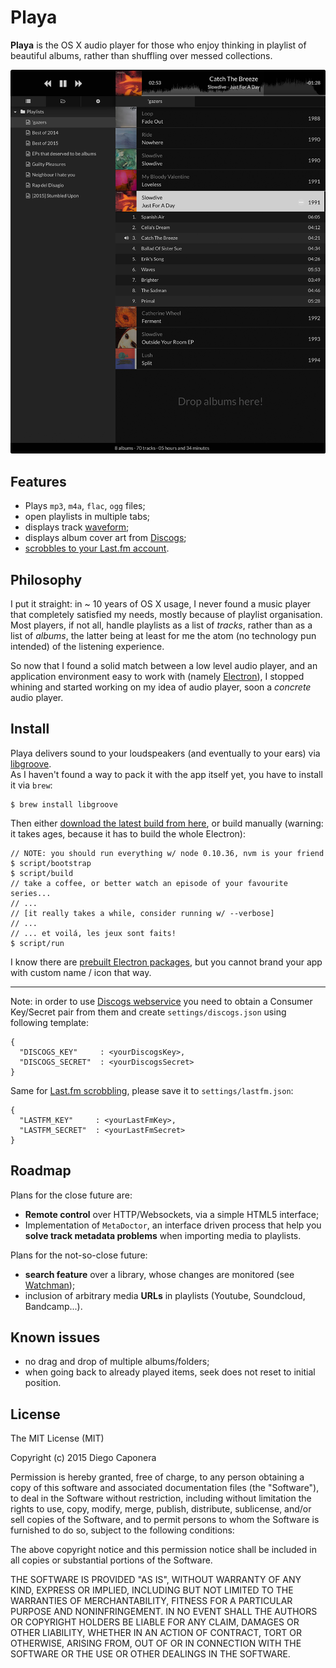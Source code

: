 # Playa

**Playa** is the OS X audio player for those who enjoy thinking in playlist of beautiful albums, rather than shuffling over messed collections.

![Playa Screenshot](docs/images/playa.png)

## Features

- Plays `mp3`, `m4a`, `flac`, `ogg` files;
- open playlists in multiple tabs;
- displays track [waveform](https://github.com/andrewrk/waveform);
- displays album cover art from [Discogs](https://www.discogs.com/developers/);
- [scrobbles to your Last.fm account](http://www.last.fm/about).

## Philosophy

I put it straight: in ~ 10 years of OS X usage, I never found a music player that completely satisfied my needs, mostly because of playlist organisation.
Most players, if not all, handle playlists as a list of _tracks_, rather than as a list of _albums_, the latter being at least for me the atom (no technology pun intended) of the listening experience.

So now that I found a solid match between a low level audio player, and an application environment easy to work with (namely [Electron](https://github.com/atom/electron)), I stopped whining and started working on my idea of audio player, soon a _concrete_ audio player.

## Install

Playa delivers sound to your loudspeakers (and eventually to your ears) via [libgroove](https://github.com/andrewrk/libgroove).  
As I haven't found a way to pack it with the app itself yet, you have to install it via `brew`:

    $ brew install libgroove

Then either [download the latest build from here](https://github.com/moonwave99/playa/releases), or build manually (warning: it takes ages, because it has to build the whole Electron):

    // NOTE: you should run everything w/ node 0.10.36, nvm is your friend
    $ script/bootstrap
    $ script/build
    // take a coffee, or better watch an episode of your favourite series...
    // ...
    // [it really takes a while, consider running w/ --verbose]
    // ...
    // ... et voilá, les jeux sont faits!
    $ script/run

I know there are [prebuilt Electron packages](https://github.com/mafintosh/electron-prebuilt), but you cannot brand your app with custom name / icon that way.

---

Note: in order to use [Discogs webservice](https://www.discogs.com/developers/) you need to obtain a Consumer Key/Secret pair from them and create `settings/discogs.json` using following template:

    {
      "DISCOGS_KEY"     : <yourDiscogsKey>,
      "DISCOGS_SECRET"  : <yourDiscogsSecret>
    }

Same for [Last.fm scrobbling](http://www.last.fm/api/scrobbling), please save it to `settings/lastfm.json`:

    {
      "LASTFM_KEY"     : <yourLastFmKey>,
      "LASTFM_SECRET"  : <yourLastFmSecret>
    }

## Roadmap

Plans for the close future are:

- **Remote control** over HTTP/Websockets, via a simple HTML5 interface;
- Implementation of `MetaDoctor`, an interface driven process that help you **solve track metadata problems** when importing media to playlists.

Plans for the not-so-close future:

- **search feature** over a library, whose changes are monitored (see [Watchman](https://facebook.github.io/watchman/));
- inclusion of arbitrary media **URLs** in playlists (Youtube, Soundcloud, Bandcamp...).

## Known issues

- no drag and drop of multiple albums/folders;
- when going back to already played items, seek does not reset to initial position.

## License

The MIT License (MIT)

Copyright (c) 2015 Diego Caponera

Permission is hereby granted, free of charge, to any person obtaining a copy
of this software and associated documentation files (the "Software"), to deal
in the Software without restriction, including without limitation the rights
to use, copy, modify, merge, publish, distribute, sublicense, and/or sell
copies of the Software, and to permit persons to whom the Software is
furnished to do so, subject to the following conditions:

The above copyright notice and this permission notice shall be included in
all copies or substantial portions of the Software.

THE SOFTWARE IS PROVIDED "AS IS", WITHOUT WARRANTY OF ANY KIND, EXPRESS OR
IMPLIED, INCLUDING BUT NOT LIMITED TO THE WARRANTIES OF MERCHANTABILITY,
FITNESS FOR A PARTICULAR PURPOSE AND NONINFRINGEMENT. IN NO EVENT SHALL THE
AUTHORS OR COPYRIGHT HOLDERS BE LIABLE FOR ANY CLAIM, DAMAGES OR OTHER
LIABILITY, WHETHER IN AN ACTION OF CONTRACT, TORT OR OTHERWISE, ARISING FROM,
OUT OF OR IN CONNECTION WITH THE SOFTWARE OR THE USE OR OTHER DEALINGS IN
THE SOFTWARE.

